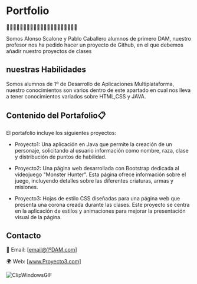 # Portfolio
🚀🚀🚀🚀🚀🚀🚀🚀🚀🚀🚀🚀🚀🚀🚀🚀🚀🚀🚀🚀🚀

Somos Alonso Scalone y Pablo Caballero alumnos de primero DAM, nuestro profesor nos ha pedido hacer un proyecto de Github, en el que debemos añadir nuestro proyectos de clases

## nuestras Habilidades
Somos alumnos de 1º de Desarrollo de Aplicaciones Multiplataforma, nuestro conocimientos son varios dentro de este apartado en cual nos lleva a tener conocimientos variados sobre HTML,CSS y JAVA.

## Contenido del Portafolio📋


El portafolio incluye los siguientes proyectos:

- Proyecto1: Una aplicación en Java que permite la creación de un personaje, solicitando al usuario información como nombre, raza, clase y distribución de puntos de habilidad.

- Proyecto2: Una página web desarrollada con Bootstrap dedicada al videojuego "Monster Hunter". Esta página ofrece información sobre el juego, incluyendo detalles sobre las diferentes criaturas, armas y misiones.

- Proyecto3: Hojas de estilo CSS diseñadas para una página web que presenta una corona creada durante las clases. Este proyecto se centra en la aplicación de estilos y animaciones para mejorar la presentación visual de la página.


## Contacto

📧 Email: [email@1ºDAM.com] 

🌍 Web: [www.Proyecto3.com]

![ClipWindowsGIF](https://github.com/user-attachments/assets/89a256fc-084a-4881-9a2e-0b188b64b9aa)


